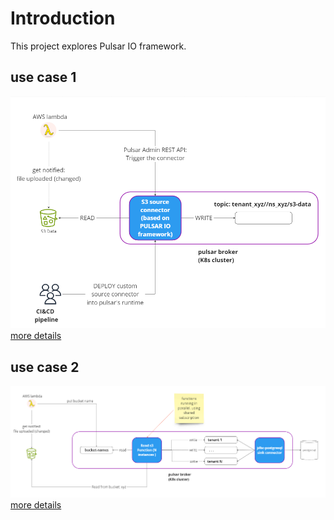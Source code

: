 # Introduction

This project explores Pulsar IO framework. 

## use case 1 

![image](./usecases/usecase-1/connector_hl.png)
[more details](./scripts/usecase-1/README.md)
 
## use case 2 

![image](./usecases/usecase-2/fan-out-s3.png)
[more details](./usecases/usecase-2/README.md)